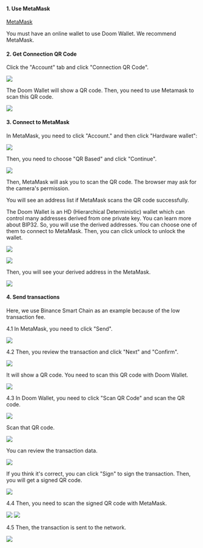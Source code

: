 #### 1. Use MetaMask

[MetaMask](https://metamask.io/)

You must have an online wallet to use Doom Wallet. We recommend MetaMask.

#### 2. Get Connection QR Code

Click the "Account" tab and click "Connection QR Code".

![](./3-1.jpg)

The Doom Wallet will show a QR code. Then, you need to use Metamask to scan this QR code.

![](./3-2.jpg)

#### 3. Connect to MetaMask

In MetaMask, you need to click "Account." and then click "Hardware wallet":

![](./4-1.jpg)

Then, you need to choose "QR Based" and click "Continue".

![](./4-2.jpg)

Then, MetaMask will ask you to scan the QR code. The browser may ask for the camera's permission.

You will see an address list if MetaMask scans the QR code successfully.

The Doom Wallet is an HD (Hierarchical Deterministic) wallet which can control many addresses derived from one private key. You can learn more about BIP32. So, you will use the derived addresses. You can choose one of them to connect to MetaMask. Then, you can click unlock to unlock the wallet.

![](./4-4.jpg)

![](./4-5.jpg)

Then, you will see your derived address in the MetaMask.

![](./4-6.jpg)

#### 4. Send transactions

Here, we use Binance Smart Chain as an example because of the low transaction fee.

4.1 In MetaMask, you need to click "Send".

![](./5-1.jpg)

4.2 Then, you review the transaction and click "Next" and "Confirm".

![](./5-2.jpg)

It will show a QR code. You need to scan this QR code with Doom Wallet.

![](./5-3.jpg)

4.3 In Doom Wallet, you need to click "Scan QR Code" and scan the QR code.

![](./5-4.jpg)

Scan that QR code.

![](./5-5.jpg)

You can review the transaction data.

![](./5-6.jpg)

If you think it's correct, you can click "Sign" to sign the transaction. Then, you will get a signed QR code.

![](./5-7.jpg)

4.4 Then, you need to scan the signed QR code with MetaMask.

![](./5-8.jpg)
![](./5-9.jpg)

4.5 Then, the transaction is sent to the network.

![](./5-10.jpg)
